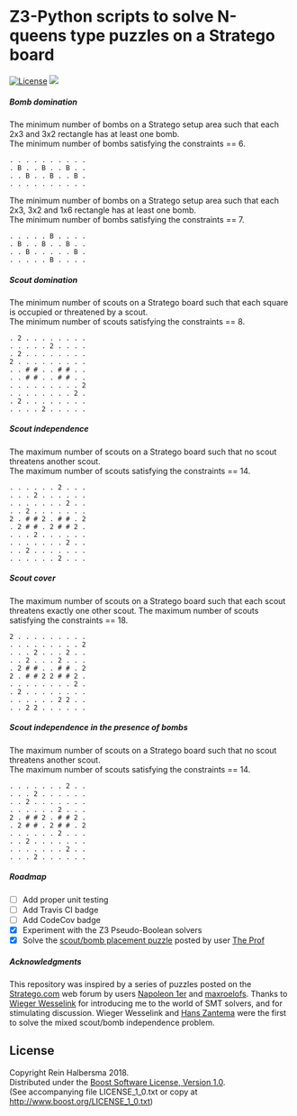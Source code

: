 Z3-Python scripts to solve N-queens type puzzles on a Stratego board
====================================================================

[![License](https://img.shields.io/badge/license-Boost-blue.svg)](https://opensource.org/licenses/BSL-1.0)
[![](https://tokei.rs/b1/github/rhalbersma/zed)](https://github.com/rhalbersma/zed)

##### Bomb domination

The minimum number of bombs on a Stratego setup area such that each 2x3 and 3x2 rectangle has at least one bomb.   
The minimum number of bombs satisfying the constraints == 6.   

    . . . . . . . . . .
    . B . . B . . B . .
    . . B . . B . . B .
    . . . . . . . . . .

The minimum number of bombs on a Stratego setup area such that each 2x3, 3x2 and 1x6 rectangle has at least one bomb.   
The minimum number of bombs satisfying the constraints == 7.   

    . . . . . B . . . .
    . B . . B . . B . .
    . . B . . . . . B .
    . . . . . B . . . .

##### Scout domination

The minimum number of scouts on a Stratego board such that each square is occupied or threatened by a scout.   
The minimum number of scouts satisfying the constraints == 8.   

    . 2 . . . . . . . .
    . . . . . 2 . . . .
    . 2 . . . . . . . .
    2 . . . . . . . . .
    . . # # . . # # . .
    . . # # . . # # . .
    . . . . . . . . . 2
    . . . . . . . . 2 .
    . 2 . . . . . . . .
    . . . . 2 . . . . .

##### Scout independence

The maximum number of scouts on a Stratego board such that no scout threatens another scout.   
The maximum number of scouts satisfying the constraints == 14.   

    . . . . . . 2 . . .
    . . . 2 . . . . . .
    . . . . . . . 2 . .
    . . 2 . . . . . . .
    2 . # # 2 . # # . 2
    . 2 # # . 2 # # 2 .
    . . . 2 . . . . . .
    . . . . . . . 2 . .
    . . 2 . . . . . . .
    . . . . . . 2 . . .

##### Scout cover

The maximum number of scouts on a Stratego board such that each scout threatens exactly one other scout.
The maximum number of scouts satisfying the constraints == 18.

    2 . . . . . . . . .
    . . . . . . . . . 2
    . . . 2 . . . 2 . .
    . . 2 . . . 2 . . .
    . 2 # # . . # # . 2
    2 . # # 2 2 # # 2 .
    . . . . . . . . 2 .
    . 2 . . . . . . . .
    . . . . . . 2 2 . .
    . . 2 2 . . . . . .

##### Scout independence in the presence of bombs

The maximum number of scouts on a Stratego board such that no scout threatens another scout.   
The maximum number of scouts satisfying the constraints == 14.   

    . . . . . . . 2 . .
    . . . 2 . . . . . .
    . . 2 . . . . . . .
    . . . . . . 2 . . .
    2 . # # 2 . # # 2 .
    . 2 # # . 2 # # . 2
    . . . . . . 2 . . .
    . . 2 . . . . . . .
    . . . . . . . 2 . .
    . . . 2 . . . . . .

##### Roadmap

- [ ] Add proper unit testing
- [ ] Add Travis CI badge
- [ ] Add CodeCov badge
- [x] Experiment with the Z3 Pseudo-Boolean solvers
- [x] Solve the [scout/bomb placement puzzle](http://forum.stratego.com/topic/1134-stratego-quizz-and-training-forum/?p=11671) posted by user [The Prof](http://forum.stratego.com/user/572-the-prof/)

##### Acknowledgments

This repository was inspired by a series of puzzles posted on the [Stratego.com](http://forum.stratego.com/topic/1134-stratego-quizz-and-training-forum/) web forum by users [Napoleon 1er](http://forum.stratego.com/user/791-napoleon-1er/) and [maxroelofs](http://forum.stratego.com/user/489-maxroelofs/). Thanks to [Wieger Wesselink](http://www.win.tue.nl/~wieger/) for introducing me to the world of SMT solvers, and for stimulating discussion. Wieger Wesselink and [Hans Zantema](https://www.win.tue.nl/~hzantema/) were the first to solve the mixed scout/bomb independence problem.

License
-------

Copyright Rein Halbersma 2018.  
Distributed under the [Boost Software License, Version 1.0](http://www.boost.org/users/license.html).  
(See accompanying file LICENSE_1_0.txt or copy at http://www.boost.org/LICENSE_1_0.txt)
